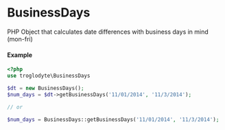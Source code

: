 BusinessDays
============

PHP Object that calculates date differences with business days in mind (mon-fri)


#### Example


```php
<?php
use troglodyte\BusinessDays

$dt = new BusinessDays();
$num_days = $dt->getBusinessDays('11/01/2014', '11/3/2014');

// or

$num_days = BusinessDays::getBusinessDays('11/01/2014', '11/3/2014');

```
